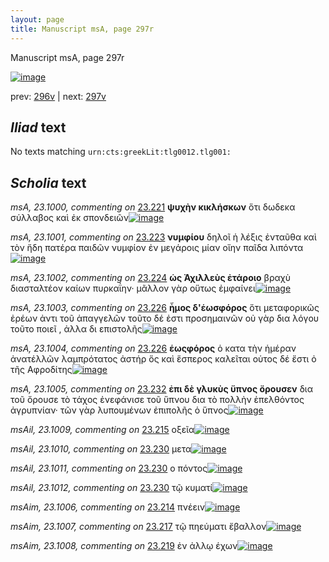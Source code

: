 ```yaml
---
layout: page
title: Manuscript msA, page 297r
---
```


Manuscript msA, page 297r

[![image](http://www.homermultitext.org/iipsrv?OBJ=IIP,1.0&FIF=/project/homer/pyramidal/deepzoom/hmt/vaimg/2017a/VA297RN_0467.tif&WID=100&CVT=JPEG)](http://www.homermultitext.org/ict2/?urn=urn:cite2:hmt:vaimg.2017a:VA297RN_0467)

prev:  [296v](../296v/) | next:  [297v](../297v/)

## *Iliad* text

No texts matching `urn:cts:greekLit:tlg0012.tlg001:`

## *Scholia* text

*msA, 23.1000, commenting on* [23.221](#23.221)  <a id="msA_23.1000"/> **ψυχὴν κικλήσκων** ὅτι δωδεκα σύλλαβος καὶ ἐκ σπονδειῶν[![image](http://www.homermultitext.org/iipsrv?OBJ=IIP,1.0&FIF=/project/homer/pyramidal/deepzoom/hmt/vaimg/2017a/VA297RN_0467.tif&RGN=0.637,0.3854,0.191,0.0398&WID=1000&CVT=JPEG)](http://www.homermultitext.org/ict2/?urn=urn:cite2:hmt:vaimg.2017a:VA297RN_0467@0.637,0.3854,0.191,0.0398)

*msA, 23.1001, commenting on* [23.223](#23.223)  <a id="msA_23.1001"/> **νυμφίου** δηλοῖ ἡ λέξις ἐνταῦθα καὶ τὸν ἤδη πατέρα παιδῶν νυμφίον ἐν μεγάροις μίαν οἴην παῖδα λιπόντα[![image](http://www.homermultitext.org/iipsrv?OBJ=IIP,1.0&FIF=/project/homer/pyramidal/deepzoom/hmt/vaimg/2017a/VA297RN_0467.tif&RGN=0.641,0.4192,0.189,0.0541&WID=1000&CVT=JPEG)](http://www.homermultitext.org/ict2/?urn=urn:cite2:hmt:vaimg.2017a:VA297RN_0467@0.641,0.4192,0.189,0.0541)

*msA, 23.1002, commenting on* [23.224](#23.224)  <a id="msA_23.1002"/> **ὡς Ἀχιλλεὺς ἐτάροιο** βραχὺ διασταλτέον καίων πυρκαΐην· μᾶλλον γὰρ οὕτως ἐμφαίνει[![image](http://www.homermultitext.org/iipsrv?OBJ=IIP,1.0&FIF=/project/homer/pyramidal/deepzoom/hmt/vaimg/2017a/VA297RN_0467.tif&RGN=0.642,0.4681,0.184,0.0594&WID=1000&CVT=JPEG)](http://www.homermultitext.org/ict2/?urn=urn:cite2:hmt:vaimg.2017a:VA297RN_0467@0.642,0.4681,0.184,0.0594)

*msA, 23.1003, commenting on* [23.226](#23.226)  <a id="msA_23.1003"/> **ἦμος δ'ἑωσφόρος** ὅτι μεταφορικῶς ἐρέων ἀντι τοῦ ἀπαγγελῶν τοῦτο δέ ἐστι προσημαινῶν οὐ γὰρ δια λόγου τοῦτο ποιεῖ , ἀλλα δι επιστολῆς[![image](http://www.homermultitext.org/iipsrv?OBJ=IIP,1.0&FIF=/project/homer/pyramidal/deepzoom/hmt/vaimg/2017a/VA297RN_0467.tif&RGN=0.652,0.5147,0.185,0.0819&WID=1000&CVT=JPEG)](http://www.homermultitext.org/ict2/?urn=urn:cite2:hmt:vaimg.2017a:VA297RN_0467@0.652,0.5147,0.185,0.0819)

*msA, 23.1004, commenting on* [23.226](#23.226)  <a id="msA_23.1004"/> **ἑωςφόρος** ὁ κατα τὴν ἡμέραν ἀνατέλλῶν λαμπρότατος ἀστήρ ὅς καὶ ἕσπερος καλεῖται οὑτος δέ ἔστι ὀ τῆς Αφροδίτης[![image](http://www.homermultitext.org/iipsrv?OBJ=IIP,1.0&FIF=/project/homer/pyramidal/deepzoom/hmt/vaimg/2017a/VA297RN_0467.tif&RGN=0.646,0.5875,0.205,0.0594&WID=1000&CVT=JPEG)](http://www.homermultitext.org/ict2/?urn=urn:cite2:hmt:vaimg.2017a:VA297RN_0467@0.646,0.5875,0.205,0.0594)

*msA, 23.1005, commenting on* [23.232](#23.232)  <a id="msA_23.1005"/> **ἐπι δὲ γλυκὺς ὕπνος ὄρουσεν** δια τοῦ ὄρουσε τὸ τάχος ἐνεφάνισε τοῦ ὕπνου δια τὸ πολλὴν ἐπελθόντος ἀγρυπνίαν· τῶν γὰρ λυπουμένων ἐπιπολῆς ὁ ὕπνος[![image](http://www.homermultitext.org/iipsrv?OBJ=IIP,1.0&FIF=/project/homer/pyramidal/deepzoom/hmt/vaimg/2017a/VA297RN_0467.tif&RGN=0.633,0.6401,0.213,0.0706&WID=1000&CVT=JPEG)](http://www.homermultitext.org/ict2/?urn=urn:cite2:hmt:vaimg.2017a:VA297RN_0467@0.633,0.6401,0.213,0.0706)

*msAil, 23.1009, commenting on* [23.215](#23.215)  <a id="msAil_23.1009"/> οξεῖα[![image](http://www.homermultitext.org/iipsrv?OBJ=IIP,1.0&FIF=/project/homer/pyramidal/deepzoom/hmt/vaimg/2017a/VA297RN_0467.tif&RGN=0.332,0.2712,0.048,0.0143&WID=1000&CVT=JPEG)](http://www.homermultitext.org/ict2/?urn=urn:cite2:hmt:vaimg.2017a:VA297RN_0467@0.332,0.2712,0.048,0.0143)

*msAil, 23.1010, commenting on* [23.230](#23.230)  <a id="msAil_23.1010"/> μετα[![image](http://www.homermultitext.org/iipsrv?OBJ=IIP,1.0&FIF=/project/homer/pyramidal/deepzoom/hmt/vaimg/2017a/VA297RN_0467.tif&RGN=0.315,0.5597,0.038,0.0128&WID=1000&CVT=JPEG)](http://www.homermultitext.org/ict2/?urn=urn:cite2:hmt:vaimg.2017a:VA297RN_0467@0.315,0.5597,0.038,0.0128)

*msAil, 23.1011, commenting on* [23.230](#23.230)  <a id="msAil_23.1011"/> ο πόντος[![image](http://www.homermultitext.org/iipsrv?OBJ=IIP,1.0&FIF=/project/homer/pyramidal/deepzoom/hmt/vaimg/2017a/VA297RN_0467.tif&RGN=0.482,0.559,0.048,0.012&WID=1000&CVT=JPEG)](http://www.homermultitext.org/ict2/?urn=urn:cite2:hmt:vaimg.2017a:VA297RN_0467@0.482,0.559,0.048,0.012)

*msAil, 23.1012, commenting on* [23.230](#23.230)  <a id="msAil_23.1012"/> τῷ κυματί[![image](http://www.homermultitext.org/iipsrv?OBJ=IIP,1.0&FIF=/project/homer/pyramidal/deepzoom/hmt/vaimg/2017a/VA297RN_0467.tif&RGN=0.562,0.559,0.066,0.0143&WID=1000&CVT=JPEG)](http://www.homermultitext.org/ict2/?urn=urn:cite2:hmt:vaimg.2017a:VA297RN_0467@0.562,0.559,0.066,0.0143)

*msAim, 23.1006, commenting on* [23.214](#23.214)  <a id="msAim_23.1006"/> πνέειν[![image](http://www.homermultitext.org/iipsrv?OBJ=IIP,1.0&FIF=/project/homer/pyramidal/deepzoom/hmt/vaimg/2017a/VA297RN_0467.tif&RGN=0.642,0.2622,0.037,0.0143&WID=1000&CVT=JPEG)](http://www.homermultitext.org/ict2/?urn=urn:cite2:hmt:vaimg.2017a:VA297RN_0467@0.642,0.2622,0.037,0.0143)

*msAim, 23.1007, commenting on* [23.217](#23.217)  <a id="msAim_23.1007"/> τῷ πηεύματι ἔβαλλον[![image](http://www.homermultitext.org/iipsrv?OBJ=IIP,1.0&FIF=/project/homer/pyramidal/deepzoom/hmt/vaimg/2017a/VA297RN_0467.tif&RGN=0.64,0.3178,0.069,0.0173&WID=1000&CVT=JPEG)](http://www.homermultitext.org/ict2/?urn=urn:cite2:hmt:vaimg.2017a:VA297RN_0467@0.64,0.3178,0.069,0.0173)

*msAim, 23.1008, commenting on* [23.219](#23.219)  <a id="msAim_23.1008"/> ἐν ἀλλῳ έχων[![image](http://www.homermultitext.org/iipsrv?OBJ=IIP,1.0&FIF=/project/homer/pyramidal/deepzoom/hmt/vaimg/2017a/VA297RN_0467.tif&RGN=0.637,0.3464,0.063,0.0203&WID=1000&CVT=JPEG)](http://www.homermultitext.org/ict2/?urn=urn:cite2:hmt:vaimg.2017a:VA297RN_0467@0.637,0.3464,0.063,0.0203)
